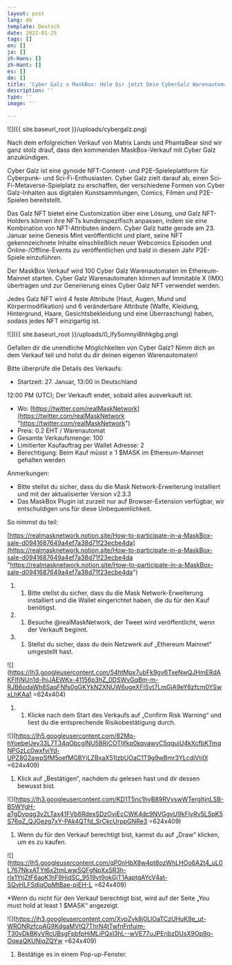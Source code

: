 ```yaml
---
layout: post
lang: de
template: Deutsch
date: 2022-01-25
tags: []
en: []
ja: []
zh-Hans: []
zh-Hant: []
es: []
de: []
title: 'Cyber Galz x MaskBox: Hole Dir jetzt Dein CyberGalz Warenautomat(en)!'
description: ''
type: ''
image: ''

---
```

![]({{ site.baseurl_root }}/uploads/cybergalz.png)

Nach dem erfolgreichen Verkauf von Matrix Lands und PhantaBear sind wir ganz stolz drauf, dass den kommenden MaskBox-Verkauf mit Cyber Galz anzukündigen.

Cyber Galz ist eine gynoide NFT-Content- und P2E-Spieleplattform für Cyberpunk- und Sci-Fi-Enthusiasten. Cyber Galz zielt darauf ab, einen Sci-Fi-Metaverse-Spielplatz zu erschaffen, der verschiedene Formen von Cyber Galz-Inhalten aus digitalen Kunstsammlungen, Comics, Filmen und P2E-Spielen bereitstellt.

Das Galz NFT bietet eine Customization über eine Lösung, und Galz NFT-Holders können ihre NFTs kundenspezifisch anpassen, indem sie eine Kombination von NFT-Attributen ändern. Cyber Galz hatte gerade am 23. Januar seine Genesis Mint veröffentlicht und plant, seine NFT gekennzeichnete Inhalte einschließlich neuer Webcomics Episoden und Online-/Offline-Events zu veröffentlichen und bald in diesem Jahr P2E-Spiele einzuführen.

Der MaskBox Verkauf wird 100 Cyber Galz Warenautomaten im Ethereum-Mainnet starten. Cyber Galz Warenautomaten können auf Immitable X (IMX) übertragen und zur Generierung eines Cyber Galz NFT verwendet werden.

Jedes Galz NFT wird 4 feste Attribute (Haut, Augen, Mund und Körpermodifikation) und 6 veränderbare Attribute (Waffe, Kleidung, Hintergrund, Haare, Gesichtsbekleidung und eine Überraschung) haben, sodass jedes NFT einzigartig ist.

![]({{ site.baseurl_root }}/uploads/0_lfy5omnyi8hhkgbg.png)

Gefallen dir die unendliche Möglichkeiten von Cyber Galz? Nimm dich an dem Verkauf teil und holst du dir deinen eigenen Warenautomaten!

Bitte überprüfe die Details des Verkaufs:

* Startzeit: 27. Januar, 13:00 in Deutschland

12:00 PM (UTC); Der Verkauft endet, sobald alles ausverkauft ist.

* Wo: [https://twitter.com/realMaskNetwork](https://twitter.com/realMaskNetwork "https://twitter.com/realMaskNetwork")
* Preis: 0.2 EHT / Warenautomat
* Gesamte Verkaufsmenge: 100
* Limitierter Kaufauftrag per Wallet Adresse: 2
* Berechtigung: Beim Kauf müsst ≥ 1 $MASK im Ethereum-Mainnet gehalten werden

Anmerkungen:

* Bitte stellst du sicher, dass du die Mask Network-Erweiterung installiert und mit der aktualisierter Version v2.3.3
* Das MaskBox Plugin ist zurzeit nur auf Browser-Extension verfügbar, wir entschuldigen uns für diese Unbequemlichkeit.

So nimmst du teil:

[https://realmasknetwork.notion.site/How-to-participate-in-a-MaskBox-sale-d0941687649a4ef7a38d71f23ecbe4da](https://realmasknetwork.notion.site/How-to-participate-in-a-MaskBox-sale-d0941687649a4ef7a38d71f23ecbe4da "https://realmasknetwork.notion.site/How-to-participate-in-a-MaskBox-sale-d0941687649a4ef7a38d71f23ecbe4da")

1. 
   1. Bitte stellst du sicher, dass du die Mask Network-Erweiterung installiert und die Wallet eingerichtet haben, die du für den Kauf benötigst.
2. 
   1. Besuche @realMaskNetwork, der Tweet wird veröffentlicht, wenn der Verkauft beginnt.
3. 
   1. Stellst du sicher, dass du dein Netzwerk auf „Ethereum Mainnet“ umgestellt hast.

![](https://lh3.googleusercontent.com/54htMpx7ubFk9gv6TxeNwQJHmERdAKFIfiNUn1d-IhiJAEWKx-41156p3hZ_0DSWvGqBm-m-RJB6odaWh8SaqFNfs0gGKYkN2XNUW6ugeXFISvt7LmGjA9eY6zfcm0YSwxLhKAa1 =624x404)

1. 
   1. Klicke nach dem Start des Verkaufs auf „Confirm Risk Warning“ und liest du die entsprechende Risikobestätigung durch.

![](https://lh5.googleusercontent.com/82Mq-hYoebeUey33L7T34qObcglNU5BRjCOTIjfkp0kqyawyC5qgujU4kXcfbKTmqNPGzLc0wxfviYd-UPZ8G2awpSfM5oefMGBYjLZBxaX51IzbUOaC1T9g9wBmr3YLcdjVtj0l =624x409)

1. Klick auf „Bestätigen“, nachdem du gelesen hast und dir dessen bewusst bist.

![](https://lh3.googleusercontent.com/KD1T5nc1hyB89RVvswWTergItjnLSB-B5WYgH-aTgDvpqg3v2LTax41FVb6RdexSDzOviEcCWK4dc9NVGgvU9kFIyRv5LSpK5S76qZ_QJGezg7xY-PAk4QTfd_SrCkcUrppGNRe3 =624x409)

1. Wenn du für den Verkauf berechtigt bist, kannst du auf „Draw“ klicken, um es zu kaufen.

![](https://lh5.googleusercontent.com/qP0nHbX8w4pt8ozWhLHOo6A2t4_uL0L767NkxATYt6x2tmLwwSQFgNpXxSR3h-rlx1YtjZtF6aoK1hF9HidSC_9519vt9okGjT1AaptgAYcV4at-SQyHLFSdjqOpMtBae-piEH-L =624x409)

\*Wenn du nicht für den Verkauf berechtigt bist, wird auf der Seite „You must hold at least 1 $MASK“ angezeigt.

![](https://lh3.googleusercontent.com/XvpZvk8j0LlOaTCzUHuK9e_ut-WRONRzfcpAG9KdgaMVtQ7ThrN4tTwfnFnfuim-T30vDkBKyVRcUBsgFpbfpHiMLiPQxl3hL--wVE77uJPErjbzDUsX9Op9q-OqeaQKUNiqZQYw =624x409)

1. Bestätige es in einem Pop-up-Fenster.